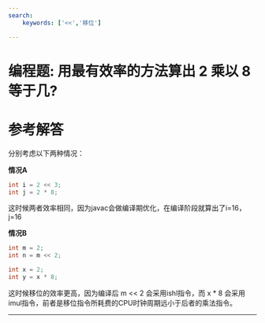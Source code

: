 ```yaml
---
search:
    keywords: ['<<','移位']

---
```


# 编程题: 用最有效率的方法算出 2 乘以 8 等于几?

# 参考解答

分别考虑以下两种情况：

**情况A**


```java
int i = 2 << 3;
int j = 2 * 8;
```


这时候两者效率相同，因为javac会做编译期优化，在编译阶段就算出了i=16，j=16


**情况B**


```java
int m = 2;
int n = m << 2;

int x = 2;
int y = x * 8;
```

这时候移位的效率更高，因为编译后 m << 2 会采用ishl指令，而 x * 8 会采用imul指令，前者是移位指令所耗费的CPU时钟周期远小于后者的乘法指令。


---

